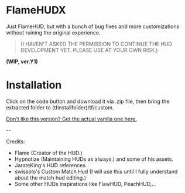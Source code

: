 # FlameHUDX
Just FlameHUD, but with a bunch of bug fixes and more customizations without ruining the original experience.
>(I HAVEN'T ASKED THE PERMISSION TO CONTINUE THE HUD DEVELOPMENT YET. PLEASE USE AT YOUR OWN RISK.)

**(WIP, ver.Y1)**

# Installation
Click on the code button and download it via .zip file, then bring the extracted folder to (tfinstallfolder)/tf/custom.

[Don't like this version? Get the actual vanilla one here.](https://huds.tf/site/s-Flame-Hud)

--

Credits:
- Flame (Creator of the HUD.)
- Hypnotize (Maintaining HUDs as always.) and some of his assets.
- JarateKing's HUD references.
- swissolo's Custom Match Hud (I will use this until I fully understand about the match hud editing.)
- Some other HUDs inspirations like FlawHUD, PeachHUD,...
